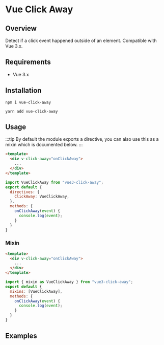 # Vue Click Away

## Overview

Detect if a click event happened outside of an element. Compatible with Vue 3.x.

## Requirements

- Vue 3.x

## Installation

```
npm i vue-click-away
```

<p></p>

```
yarn add vue-click-away
```

## Usage

:::tip
By default the module exports a directive, you can also use this as a mixin which is documented below.
:::

```html
<template>
  <div v-click-away="onClickAway">
    ...
  </div>
</template>
```

<p></p>

```js
import VueClickAway from "vue3-click-away";
export default {
  directives: {
    ClickAway: VueClickAway,
  },
  methods: {
    onClickAway(event) {
      console.log(event);
    }
  }
}
```

### Mixin

```html
<template>
  <div v-click-away="onClickAway">
    ...
  </div>
</template>
```

<p></p>

```js
import { mixin as VueClickAway } from "vue3-click-away";
export default {
  mixins: [VueClickAway],
  methods: {
    onClickAway(event) {
      console.log(event);
    }
  }
}
```

## Examples

<simple />

<script>
import Simple from "./.vitepress/components/simple.vue";
export default {
  components: {Simple}
}
</script>